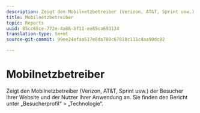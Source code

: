 ```yaml
---
description: Zeigt den Mobilnetzbetreiber (Verizon, AT&T, Sprint usw.) der Besucher Ihrer Website und der Nutzer Ihrer Anwendung an. Sie finden den Bericht unter „Besucherprofil“ > „Technologie“.
title: Mobilnetzbetreiber
topic: Reports
uuid: 85cc65ce-772e-4a86-bf11-ee85ca693134
translation-type: tm+mt
source-git-commit: 99ee24efaa517e8da700c67818c111c4aa90dc02

---
```



# Mobilnetzbetreiber

Zeigt den Mobilnetzbetreiber (Verizon, AT&amp;T, Sprint usw.) der Besucher Ihrer Website und der Nutzer Ihrer Anwendung an. Sie finden den Bericht unter „Besucherprofil“ &gt; „Technologie“.

